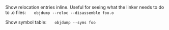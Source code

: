 Show relocation entries inline. Useful for seeing what the linker needs to do to .o files:
`   objdump --reloc --disassemble foo.o`


Show symbol table:
`   objdump --syms foo`
